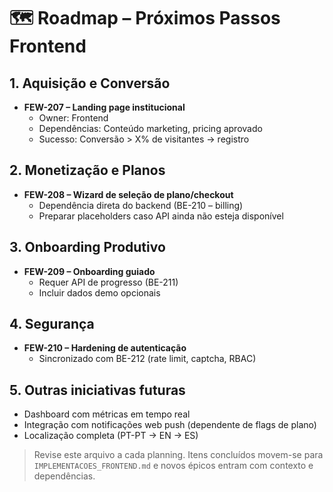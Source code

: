 # 🗺️ Roadmap – Próximos Passos Frontend

## 1. Aquisição e Conversão
- **FEW-207 – Landing page institucional**
  - Owner: Frontend
  - Dependências: Conteúdo marketing, pricing aprovado
  - Sucesso: Conversão > X% de visitantes → registro

## 2. Monetização e Planos
- **FEW-208 – Wizard de seleção de plano/checkout**
  - Dependência direta do backend (BE-210 – billing)
  - Preparar placeholders caso API ainda não esteja disponível

## 3. Onboarding Produtivo
- **FEW-209 – Onboarding guiado**
  - Requer API de progresso (BE-211)
  - Incluir dados demo opcionais

## 4. Segurança
- **FEW-210 – Hardening de autenticação**
  - Sincronizado com BE-212 (rate limit, captcha, RBAC)

## 5. Outras iniciativas futuras
- Dashboard com métricas em tempo real
- Integração com notificações web push (dependente de flags de plano)
- Localização completa (PT-PT → EN → ES)

> Revise este arquivo a cada planning. Itens concluídos movem-se para `IMPLEMENTACOES_FRONTEND.md` e novos épicos entram com contexto e dependências.

